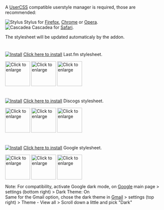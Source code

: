 A [UserCSS](https://github.com/openstyles/stylus/wiki/UserCSS) compatible userstyle manager is required, those are recommended:

![Stylus](/images/Stylus.png) Stylus for [Firefox](https://addons.mozilla.org/en-US/firefox/addon/styl-us/), [Chrome](https://chrome.google.com/webstore/detail/stylus/clngdbkpkpeebahjckkjfobafhncgmne) or [Opera](https://addons.opera.com/en-gb/extensions/details/stylus/).<br>
![Cascadea](/images/Cascadea.png) Cascadea for [Safari](https://cascadea.app/).

The stylesheet will be updated automaticaly by the addon.<br>
#
[![Install](/images/last.fm.png)](https://raw.githubusercontent.com/gomgon/UserCSS/master/last-fm.user.css) [Click here to install](https://raw.githubusercontent.com/gomgon/UserCSS/master/last-fm.user.css) Last.fm stylesheet.

<img align="center" src="https://raw.githubusercontent.com/gomgon/UserCSS/master/images/LastfmScreenshot1.png" height="80" title="Click to enlarge"></img>
<img align="center" src="https://raw.githubusercontent.com/gomgon/UserCSS/master/images/LastfmScreenshot2.png" height="80" title="Click to enlarge"></img>
<img align="center" src="https://raw.githubusercontent.com/gomgon/UserCSS/master/images/LastfmScreenshot3.png" height="80" title="Click to enlarge"></img>
<br>
#
[![Install](/images/discogs.png)](https://raw.githubusercontent.com/gomgon/UserCSS/master/discogs.user.css) [Click here to install](https://raw.githubusercontent.com/gomgon/UserCSS/master/discogs.user.css) Discogs stylesheet.

<img align="center" src="https://raw.githubusercontent.com/gomgon/UserCSS/master/images/DiscogsScreenshot1.png" height="80" title="Click to enlarge"></img>
<img align="center" src="https://raw.githubusercontent.com/gomgon/UserCSS/master/images/DiscogsScreenshot2.png" height="80" title="Click to enlarge"></img>
<img align="center" src="https://raw.githubusercontent.com/gomgon/UserCSS/master/images/DiscogsScreenshot3.png" height="80" title="Click to enlarge"></img>
<br>
#
[![Install](/images/google.png)](https://raw.githubusercontent.com/gomgon/UserCSS/master/google.user.css) [Click here to install](https://raw.githubusercontent.com/gomgon/UserCSS/master/google.user.css) Google stylesheet.<br>

<img align="center" src="https://raw.githubusercontent.com/gomgon/UserCSS/master/images/GoogleScreenshot1.png" height="80" title="Click to enlarge"></img>
<img align="center" src="https://raw.githubusercontent.com/gomgon/UserCSS/master/images/GoogleScreenshot2.png" height="80" title="Click to enlarge"></img>
<img align="center" src="https://raw.githubusercontent.com/gomgon/UserCSS/master/images/GoogleScreenshot3.png" height="80" title="Click to enlarge"></img>
<br>

Note: For compatibility, activate Google dark mode, on [Google](https://www.google.com) main page > settings (bottom right) > Dark Theme: On<br>
Same for the Gmail option, chose the dark theme in [Gmail](https://mail.google.com) > settings (top right) > Theme - View all > Scroll down a little and pick "Dark"
